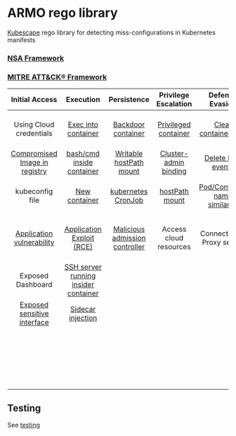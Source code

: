 # ARMO rego library

[Kubescape](https://github.com/kubescape/kubescape) rego library for detecting miss-configurations in Kubernetes manifests

### [NSA Framework](https://www.nsa.gov/Press-Room/News-Highlights/Article/Article/2716980/nsa-cisa-release-kubernetes-hardening-guidance/)

### [MITRE ATT&CK® Framework](https://www.microsoft.com/security/blog/wp-content/uploads/2021/03/Matrix-1536x926.png)

| Initial Access | Execution | Persistence | Privilege Escalation | Defense Evasion | Credential Access| Discovery | Lateral Movement | Collection | Impact |
| :---: | :---: | :---: | :---: | :---: | :---: | :---: | :---: | :---: | :---: | 
|Using Cloud credentials|[Exec into container](/controls/execintocontainer.json)|[Backdoor container](/controls/backdoorcontainer.json)|[Privileged container](/controls/privilegedcontainer.json)|[Clear container logs](/controls/clearcontainerlogs.json)|[List k8s secrets](/controls/ListKubernetessecrets.json)|[Access the K8S API server](/controls/accessthek8sAPIserver.json)|Access cloud resources|[Image from private registry](/controls/imagefromPrivateRegistry.json)|[Data Destruction](/controls/datadestruction.json) ||
|[Compromised Image in registry](/controls/compromisedimagesinregistry.json)| [bash/cmd inside container](/controls/bash-cmdinsidecontainer.json)|[Writable hostPath mount](/controls/writablehostPathmount.json)|[Cluster-admin binding](/controls/cluster-adminbinding.json)|[Delete K8S events](/controls/deleteKubernetesevents.json)|[Mount service principal](/controls/mountserviceprincipal.json)|[Access Kubelet API](/controls/accesskubeletAPI.json)|[Container service account](/controls/accesscontainerserviceaccount.json)||[Resources Hijacking](/controls/resourcehijacking.json)||
|kubeconfig file|[New container](/controls/newcontainer.json)|[kubernetes CronJob](/controls/kubernetescronJob.json)|[hostPath mount](/controls/hostPathmount.json)|[Pod/Container name similarity](/controls/namesimilarity.json)|[Access container service account](/controls/accesscontainerserviceaccount.json)|[Network mapping](/controls/networkmapping.json)|[Cluster internal networking](/controls/clusterInternalnetworking.json)||Denial of service||
|[Application vulnerability](/controls/vulnerableapplication.json)|[Application Exploit (RCE)](/controls/applicationexploitRCE.json)|[Malicious admission controller](/controls/maliciousadmissioncontroller-mutating.json)|Access cloud resources| Connect from Proxy server| [Application credentials in configuration files](/controls/Applicationscredentialsinconfigurationfiles.json)|[Access kubernetes dashboard](/controls/accessk8sdashboard.json)|[Application credentials in configuration](/controls/Applicationscredentialsinconfigurationfiles.json)|||||
|Exposed Dashboard|[SSH server running insider container](/controls/SSHserverrunninginsidecontainer.json)||||Access managed identity credentials|[instance Metadata API](/controls/instancemetadataAPI..json)|[Writable volume mounts on the host](/controls/writablehostPathmount.json)||||
|[Exposed sensitive interface](/controls/exposedsensitiveinterfaces.json)|[Sidecar injection](/controls/sidecarinjection.json)||||[Malicious admission controller](/controls/maliciousadmissioncontroller-validating.json)||[Access kubernetes dashboard](/controls/accessk8sdashboard.json)||||
||||||||[access tiller endpoint](/controls/accesstillerendpoint.json)|||||
||||||||[CoreDNS poisoning](/controls/coreDNSpoisoning.json)|||||
||||||||ARP and IP spoofing|||||


## Testing
See [testing](testrunner/README.md)